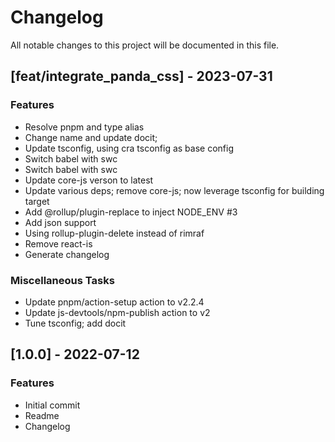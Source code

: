 # Changelog

All notable changes to this project will be documented in this file.

## [feat/integrate_panda_css] - 2023-07-31

### Features

- Resolve pnpm and type alias
- Change name and update docit;
- Update tsconfig, using cra tsconfig as base config
- Switch babel with swc
- Switch babel with swc
- Update core-js verson to latest
- Update various deps; remove core-js; now leverage tsconfig for building target
- Add @rollup/plugin-replace to inject NODE_ENV #3
- Add json support
- Using rollup-plugin-delete instead of rimraf
- Remove react-is
- Generate changelog

### Miscellaneous Tasks

- Update pnpm/action-setup action to v2.2.4
- Update js-devtools/npm-publish action to v2
- Tune tsconfig; add docit

## [1.0.0] - 2022-07-12

### Features

- Initial commit
- Readme
- Changelog

<!-- generated by git-cliff -->
